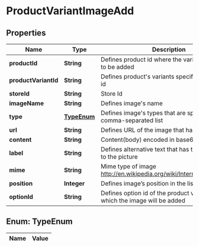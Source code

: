 

# ProductVariantImageAdd

## Properties

Name | Type | Description | Notes
------------ | ------------- | ------------- | -------------
**productId** | **String** | Defines product id where the variant image has to be added |  [optional]
**productVariantId** | **String** | Defines product&#39;s variants specified by variant id | 
**storeId** | **String** | Store Id |  [optional]
**imageName** | **String** | Defines image&#39;s name | 
**type** | [**TypeEnum**](#TypeEnum) | Defines image&#39;s types that are specified by comma-separated list | 
**url** | **String** | Defines URL of the image that has to be added |  [optional]
**content** | **String** | Content(body) encoded in base64 of image file |  [optional]
**label** | **String** | Defines alternative text that has to be attached to the picture |  [optional]
**mime** | **String** | Mime type of image http://en.wikipedia.org/wiki/Internet_media_type. |  [optional]
**position** | **Integer** | Defines image’s position in the list |  [optional]
**optionId** | **String** | Defines option id of the product variant for which the image will be added |  [optional]


## Enum: TypeEnum

Name | Value
---- | -----




